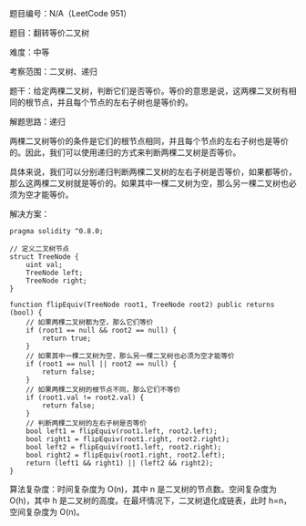 题目编号：N/A（LeetCode 951）

题目：翻转等价二叉树

难度：中等

考察范围：二叉树、递归

题干：给定两棵二叉树，判断它们是否等价。等价的意思是说，这两棵二叉树有相同的根节点，并且每个节点的左右子树也是等价的。

解题思路：递归

两棵二叉树等价的条件是它们的根节点相同，并且每个节点的左右子树也是等价的。因此，我们可以使用递归的方式来判断两棵二叉树是否等价。

具体来说，我们可以分别递归判断两棵二叉树的左右子树是否等价，如果都等价，那么这两棵二叉树就是等价的。如果其中一棵二叉树为空，那么另一棵二叉树也必须为空才能等价。

解决方案：

```solidity
pragma solidity ^0.8.0;

// 定义二叉树节点
struct TreeNode {
    uint val;
    TreeNode left;
    TreeNode right;
}

function flipEquiv(TreeNode root1, TreeNode root2) public returns (bool) {
    // 如果两棵二叉树都为空，那么它们等价
    if (root1 == null && root2 == null) {
        return true;
    }
    // 如果其中一棵二叉树为空，那么另一棵二叉树也必须为空才能等价
    if (root1 == null || root2 == null) {
        return false;
    }
    // 如果两棵二叉树的根节点不同，那么它们不等价
    if (root1.val != root2.val) {
        return false;
    }
    // 判断两棵二叉树的左右子树是否等价
    bool left1 = flipEquiv(root1.left, root2.left);
    bool right1 = flipEquiv(root1.right, root2.right);
    bool left2 = flipEquiv(root1.left, root2.right);
    bool right2 = flipEquiv(root1.right, root2.left);
    return (left1 && right1) || (left2 && right2);
}
```

算法复杂度：时间复杂度为 O(n)，其中 n 是二叉树的节点数。空间复杂度为 O(h)，其中 h 是二叉树的高度。在最坏情况下，二叉树退化成链表，此时 h=n，空间复杂度为 O(n)。